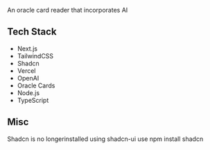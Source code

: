 An oracle card reader that incorporates AI

## Tech Stack

- Next.js
- TailwindCSS
- Shadcn
- Vercel
- OpenAI
- Oracle Cards
- Node.js
- TypeScript


## Misc
Shadcn is no longerinstalled using shadcn-ui use npm install shadcn